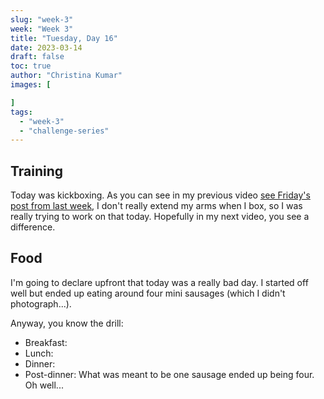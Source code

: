 ```yaml
---
slug: "week-3"
week: "Week 3"
title: "Tuesday, Day 16"
date: 2023-03-14
draft: false
toc: true
author: "Christina Kumar"
images: [

]
tags:
  - "week-3"
  - "challenge-series"
---
```


## Training

Today was kickboxing. As you can see in my previous video [see Friday's post from last week](../../week-2/friday-day-12), I don't really extend my arms when I box, so I was really trying to work on that today. Hopefully in my next video, you see a difference.


## Food

I'm going to declare upfront that today was a really bad day. I started off well but ended up eating around four mini sausages (which I didn't photograph...).

Anyway, you know the drill:

- Breakfast:
- Lunch:
- Dinner:
- Post-dinner: What was meant to be one sausage ended up being four. Oh well...